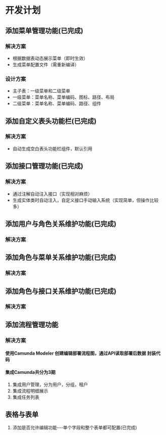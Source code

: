# 开发计划

## 添加菜单管理功能(已完成)
### 解决方案
- 根据数据表动态展示菜单（即时生效）
- 生成菜单配置文件（需重新编译）
### 设计方案
- 主子表：一级菜单和二级菜单
- 一级菜单：菜单名称、菜单编码、图标、路径、布局
- 二级菜单：菜单名称、菜单编码、路径、组件
## 添加自定义表头功能栏(已完成)
### 解决方案
- 自动生成空白表头功能栏组件，默认引用
## 添加接口管理功能(已完成)
### 解决方案
- 通过注解自动注入接口（实现相对麻烦）
- 生成实体类时自动注入，自定义接口手动输入系统（实现简单，但操作比较多）
## 添加用户与角色关系维护功能(已完成)
### 解决方案
## 添加角色与菜单关系维护功能(已完成)
### 解决方案
## 添加角色与接口关系维护功能(已完成)
### 解决方案
## 添加流程管理功能
### 解决方案
#### 使用Camunda Modeler 创建编辑部署流程图，通过API读取部署后数据 封装代码
#### 集成Camunda共分为3期
1. 集成用户管理，分为用户，分组，租户
2. 集成流程明细展示
3. 集成任务列表

## 表格与表单
1. 添加是否允许编辑功能---单个字段和整个表单都可配置(已完成)